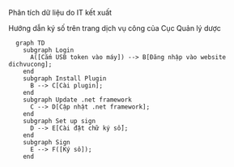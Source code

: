 Phân tích dữ liệu do IT kết xuất

Hướng dẫn ký số trên trang dịch vụ công của Cục Quản lý dược
```mermaid
  graph TD
    subgraph Login
      A([Cắm USB token vào máy]) --> B[Đăng nhập vào website dichvucong];
    end
    subgraph Install Plugin
      B --> C[Cài plugin];
    end
    subgraph Update .net framework
      C --> D[Cập nhật .net framework];
    end
    subgraph Set up sign
      D --> E[Cài đặt chữ ký số];
    end
    subgraph Sign
      E --> F([Ký sô]);
    end
```
